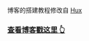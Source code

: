 博客的搭建教程修改自 [Hux](https://github.com/Huxpro/huxpro.github.io)
### [查看博客戳这里 👆](http://qiubaiying.github.io)
